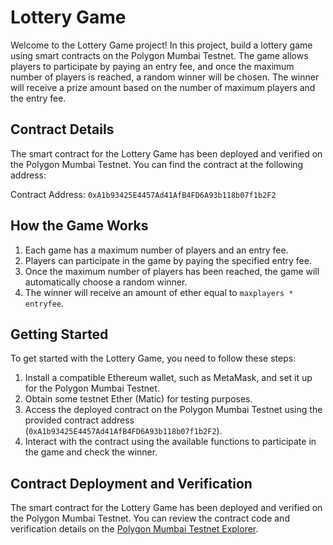 # Lottery Game

Welcome to the Lottery Game project! In this project, build a lottery game using smart contracts on the Polygon Mumbai Testnet. The game allows players to participate by paying an entry fee, and once the maximum number of players is reached, a random winner will be chosen. The winner will receive a prize amount based on the number of maximum players and the entry fee.

## Contract Details

The smart contract for the Lottery Game has been deployed and verified on the Polygon Mumbai Testnet. You can find the contract at the following address:

Contract Address: `0xA1b93425E4457Ad41AfB4FD6A93b118b07f1b2F2`

## How the Game Works

1. Each game has a maximum number of players and an entry fee.
2. Players can participate in the game by paying the specified entry fee.
3. Once the maximum number of players has been reached, the game will automatically choose a random winner.
4. The winner will receive an amount of ether equal to `maxplayers * entryfee`.

## Getting Started

To get started with the Lottery Game, you need to follow these steps:

1. Install a compatible Ethereum wallet, such as MetaMask, and set it up for the Polygon Mumbai Testnet.
2. Obtain some testnet Ether (Matic) for testing purposes.
3. Access the deployed contract on the Polygon Mumbai Testnet using the provided contract address (`0xA1b93425E4457Ad41AfB4FD6A93b118b07f1b2F2`).
4. Interact with the contract using the available functions to participate in the game and check the winner.

## Contract Deployment and Verification

The smart contract for the Lottery Game has been deployed and verified on the Polygon Mumbai Testnet. You can review the contract code and verification details on the [Polygon Mumbai Testnet Explorer](https://explorer-mumbai.maticvigil.com/address/0xA1b93425E4457Ad41AfB4FD6A93b118b07f1b2F2/contracts).
